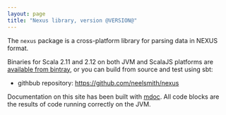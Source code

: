 ```yaml
---
layout: page
title: "Nexus library, version @VERSION@"
---
```


The `nexus` package is a cross-platform library for parsing data in NEXUS format.

Binaries for Scala 2.11 and 2.12 on both JVM and ScalaJS platforms are [available from bintray](https://bintray.com/neelsmith/maven/nexus), or you can build from source and test using sbt:

- githbub repository: <https://github.com/neelsmith/nexus>

Documentation on this site has been built with [mdoc](https://scalameta.org/mdoc/).  All code blocks are the results of code running correctly on the JVM.
